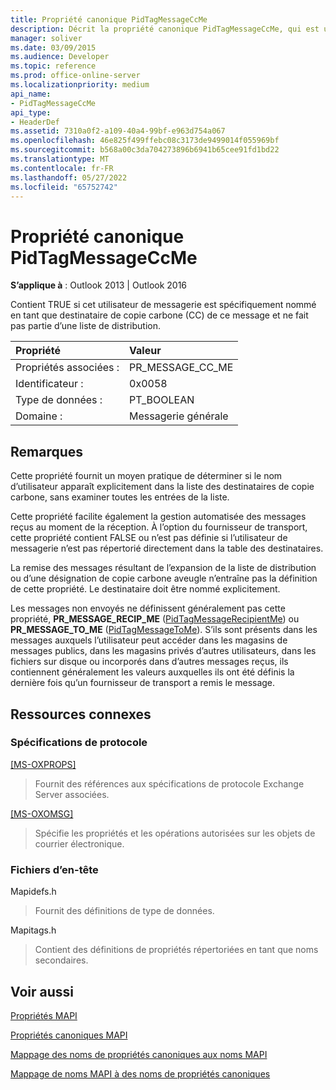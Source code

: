 ```yaml
---
title: Propriété canonique PidTagMessageCcMe
description: Décrit la propriété canonique PidTagMessageCcMe, qui est un moyen pratique de déterminer si le nom d’utilisateur apparaît explicitement dans la liste des destinataires CC.
manager: soliver
ms.date: 03/09/2015
ms.audience: Developer
ms.topic: reference
ms.prod: office-online-server
ms.localizationpriority: medium
api_name:
- PidTagMessageCcMe
api_type:
- HeaderDef
ms.assetid: 7310a0f2-a109-40a4-99bf-e963d754a067
ms.openlocfilehash: 46e825f499ffebc08c3173de9499014f055969bf
ms.sourcegitcommit: b568a00c3da704273896b6941b65cee91fd1bd22
ms.translationtype: MT
ms.contentlocale: fr-FR
ms.lasthandoff: 05/27/2022
ms.locfileid: "65752742"
---
```

# <a name="pidtagmessageccme-canonical-property"></a>Propriété canonique PidTagMessageCcMe

  
  
**S’applique à** : Outlook 2013 | Outlook 2016 
  
Contient TRUE si cet utilisateur de messagerie est spécifiquement nommé en tant que destinataire de copie carbone (CC) de ce message et ne fait pas partie d’une liste de distribution. 
  
|Propriété|Valeur|
|:-----|:-----|
|Propriétés associées :  <br/> |PR_MESSAGE_CC_ME  <br/> |
|Identificateur :  <br/> |0x0058  <br/> |
|Type de données :  <br/> |PT_BOOLEAN  <br/> |
|Domaine :  <br/> |Messagerie générale  <br/> |
   
## <a name="remarks"></a>Remarques

Cette propriété fournit un moyen pratique de déterminer si le nom d’utilisateur apparaît explicitement dans la liste des destinataires de copie carbone, sans examiner toutes les entrées de la liste. 
  
Cette propriété facilite également la gestion automatisée des messages reçus au moment de la réception. À l’option du fournisseur de transport, cette propriété contient FALSE ou n’est pas définie si l’utilisateur de messagerie n’est pas répertorié directement dans la table des destinataires. 
  
La remise des messages résultant de l’expansion de la liste de distribution ou d’une désignation de copie carbone aveugle n’entraîne pas la définition de cette propriété. Le destinataire doit être nommé explicitement. 
  
Les messages non envoyés ne définissent généralement pas cette propriété, **PR_MESSAGE_RECIP_ME** ([PidTagMessageRecipientMe](pidtagmessagerecipientme-canonical-property.md)) ou **PR_MESSAGE_TO_ME** ([PidTagMessageToMe](pidtagmessagetome-canonical-property.md)). S’ils sont présents dans les messages auxquels l’utilisateur peut accéder dans les magasins de messages publics, dans les magasins privés d’autres utilisateurs, dans les fichiers sur disque ou incorporés dans d’autres messages reçus, ils contiennent généralement les valeurs auxquelles ils ont été définis la dernière fois qu’un fournisseur de transport a remis le message. 
  
## <a name="related-resources"></a>Ressources connexes

### <a name="protocol-specifications"></a>Spécifications de protocole

[[MS-OXPROPS]](https://msdn.microsoft.com/library/f6ab1613-aefe-447d-a49c-18217230b148%28Office.15%29.aspx)
  
> Fournit des références aux spécifications de protocole Exchange Server associées.
    
[[MS-OXOMSG]](https://msdn.microsoft.com/library/daa9120f-f325-4afb-a738-28f91049ab3c%28Office.15%29.aspx)
  
> Spécifie les propriétés et les opérations autorisées sur les objets de courrier électronique.
    
### <a name="header-files"></a>Fichiers d’en-tête

Mapidefs.h
  
> Fournit des définitions de type de données.
    
Mapitags.h
  
> Contient des définitions de propriétés répertoriées en tant que noms secondaires.
    
## <a name="see-also"></a>Voir aussi



[Propriétés MAPI](mapi-properties.md)
  
[Propriétés canoniques MAPI](mapi-canonical-properties.md)
  
[Mappage des noms de propriétés canoniques aux noms MAPI](mapping-canonical-property-names-to-mapi-names.md)
  
[Mappage de noms MAPI à des noms de propriétés canoniques](mapping-mapi-names-to-canonical-property-names.md)


